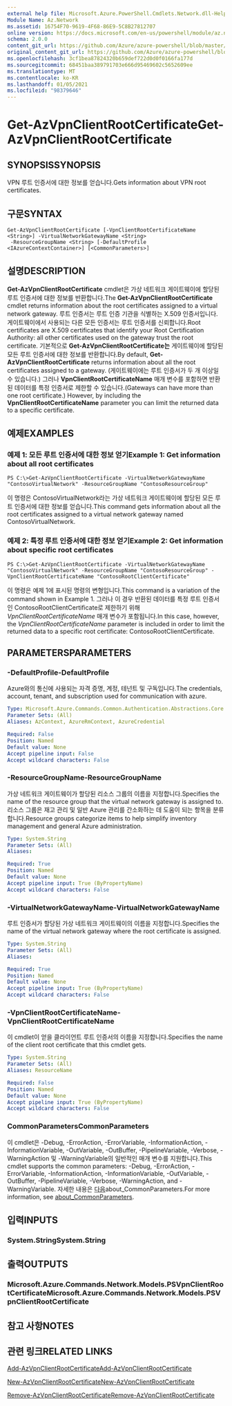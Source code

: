 ```yaml
---
external help file: Microsoft.Azure.PowerShell.Cmdlets.Network.dll-Help.xml
Module Name: Az.Network
ms.assetid: 16754F70-9619-4F68-86E9-5C8B27812707
online version: https://docs.microsoft.com/en-us/powershell/module/az.network/get-azvpnclientrootcertificate
schema: 2.0.0
content_git_url: https://github.com/Azure/azure-powershell/blob/master/src/Network/Network/help/Get-AzVpnClientRootCertificate.md
original_content_git_url: https://github.com/Azure/azure-powershell/blob/master/src/Network/Network/help/Get-AzVpnClientRootCertificate.md
ms.openlocfilehash: 3cf1bea87824320b659def722d0d0f0166fa177d
ms.sourcegitcommit: 68451baa389791703e666d95469602c5652609ee
ms.translationtype: MT
ms.contentlocale: ko-KR
ms.lasthandoff: 01/05/2021
ms.locfileid: "98379646"
---
```

# <span data-ttu-id="bb777-101">Get-AzVpnClientRootCertificate</span><span class="sxs-lookup"><span data-stu-id="bb777-101">Get-AzVpnClientRootCertificate</span></span>

## <span data-ttu-id="bb777-102">SYNOPSIS</span><span class="sxs-lookup"><span data-stu-id="bb777-102">SYNOPSIS</span></span>
<span data-ttu-id="bb777-103">VPN 루트 인증서에 대한 정보를 얻습니다.</span><span class="sxs-lookup"><span data-stu-id="bb777-103">Gets information about VPN root certificates.</span></span>

## <span data-ttu-id="bb777-104">구문</span><span class="sxs-lookup"><span data-stu-id="bb777-104">SYNTAX</span></span>

```
Get-AzVpnClientRootCertificate [-VpnClientRootCertificateName <String>] -VirtualNetworkGatewayName <String>
 -ResourceGroupName <String> [-DefaultProfile <IAzureContextContainer>] [<CommonParameters>]
```

## <span data-ttu-id="bb777-105">설명</span><span class="sxs-lookup"><span data-stu-id="bb777-105">DESCRIPTION</span></span>
<span data-ttu-id="bb777-106">**Get-AzVpnClientRootCertificate** cmdlet은 가상 네트워크 게이트웨이에 할당된 루트 인증서에 대한 정보를 반환합니다.</span><span class="sxs-lookup"><span data-stu-id="bb777-106">The **Get-AzVpnClientRootCertificate** cmdlet returns information about the root certificates assigned to a virtual network gateway.</span></span>
<span data-ttu-id="bb777-107">루트 인증서는 루트 인증 기관을 식별하는 X.509 인증서입니다. 게이트웨이에서 사용되는 다른 모든 인증서는 루트 인증서를 신뢰합니다.</span><span class="sxs-lookup"><span data-stu-id="bb777-107">Root certificates are X.509 certificates that identify your Root Certification Authority: all other certificates used on the gateway trust the root certificate.</span></span>
<span data-ttu-id="bb777-108">기본적으로 **Get-AzVpnClientRootCertificate는** 게이트웨이에 할당된 모든 루트 인증서에 대한 정보를 반환합니다.</span><span class="sxs-lookup"><span data-stu-id="bb777-108">By default, **Get-AzVpnClientRootCertificate** returns information about all the root certificates assigned to a gateway.</span></span>
<span data-ttu-id="bb777-109">(게이트웨이에는 루트 인증서가 두 개 이상일 수 있습니다.) 그러나 **VpnClientRootCertificateName** 매개 변수를 포함하면 반환된 데이터를 특정 인증서로 제한할 수 있습니다.</span><span class="sxs-lookup"><span data-stu-id="bb777-109">(Gateways can have more than one root certificate.) However, by including the **VpnClientRootCertificateName** parameter you can limit the returned data to a specific certificate.</span></span>

## <span data-ttu-id="bb777-110">예제</span><span class="sxs-lookup"><span data-stu-id="bb777-110">EXAMPLES</span></span>

### <span data-ttu-id="bb777-111">예제 1: 모든 루트 인증서에 대한 정보 얻기</span><span class="sxs-lookup"><span data-stu-id="bb777-111">Example 1: Get information about all root certificates</span></span>
```
PS C:\>Get-AzVpnClientRootCertificate -VirtualNetworkGatewayName "ContosoVirtualNetwork" -ResourceGroupName "ContosoResourceGroup"
```

<span data-ttu-id="bb777-112">이 명령은 ContosoVirtualNetwork라는 가상 네트워크 게이트웨이에 할당된 모든 루트 인증서에 대한 정보를 얻습니다.</span><span class="sxs-lookup"><span data-stu-id="bb777-112">This command gets information about all the root certificates assigned to a virtual network gateway named ContosoVirtualNetwork.</span></span>

### <span data-ttu-id="bb777-113">예제 2: 특정 루트 인증서에 대한 정보 얻기</span><span class="sxs-lookup"><span data-stu-id="bb777-113">Example 2: Get information about specific root certificates</span></span>
```
PS C:\>Get-AzVpnClientRootCertificate -VirtualNetworkGatewayName "ContosoVirtualNetwork" -ResourceGroupName "ContosoResourceGroup" -VpnClientRootCertificateName "ContosoRootClientCertificate"
```

<span data-ttu-id="bb777-114">이 명령은 예제 1에 표시된 명령의 변형입니다.</span><span class="sxs-lookup"><span data-stu-id="bb777-114">This command is a variation of the command shown in Example 1.</span></span>
<span data-ttu-id="bb777-115">그러나 이 경우 반환된 데이터를 특정 루트 인증서인 ContosoRootClientCertificate로 제한하기 위해 *VpnClientRootCertificateName* 매개 변수가 포함됩니다.</span><span class="sxs-lookup"><span data-stu-id="bb777-115">In this case, however, the *VpnClientRootCertificateName* parameter is included in order to limit the returned data to a specific root certificate: ContosoRootClientCertificate.</span></span>

## <span data-ttu-id="bb777-116">PARAMETERS</span><span class="sxs-lookup"><span data-stu-id="bb777-116">PARAMETERS</span></span>

### <span data-ttu-id="bb777-117">-DefaultProfile</span><span class="sxs-lookup"><span data-stu-id="bb777-117">-DefaultProfile</span></span>
<span data-ttu-id="bb777-118">Azure와의 통신에 사용되는 자격 증명, 계정, 테넌트 및 구독입니다.</span><span class="sxs-lookup"><span data-stu-id="bb777-118">The credentials, account, tenant, and subscription used for communication with azure.</span></span>

```yaml
Type: Microsoft.Azure.Commands.Common.Authentication.Abstractions.Core.IAzureContextContainer
Parameter Sets: (All)
Aliases: AzContext, AzureRmContext, AzureCredential

Required: False
Position: Named
Default value: None
Accept pipeline input: False
Accept wildcard characters: False
```

### <span data-ttu-id="bb777-119">-ResourceGroupName</span><span class="sxs-lookup"><span data-stu-id="bb777-119">-ResourceGroupName</span></span>
<span data-ttu-id="bb777-120">가상 네트워크 게이트웨이가 할당된 리소스 그룹의 이름을 지정합니다.</span><span class="sxs-lookup"><span data-stu-id="bb777-120">Specifies the name of the resource group that the virtual network gateway is assigned to.</span></span>
<span data-ttu-id="bb777-121">리소스 그룹은 재고 관리 및 일반 Azure 관리를 간소화하는 데 도움이 되는 항목을 분류합니다.</span><span class="sxs-lookup"><span data-stu-id="bb777-121">Resource groups categorize items to help simplify inventory management and general Azure administration.</span></span>

```yaml
Type: System.String
Parameter Sets: (All)
Aliases:

Required: True
Position: Named
Default value: None
Accept pipeline input: True (ByPropertyName)
Accept wildcard characters: False
```

### <span data-ttu-id="bb777-122">-VirtualNetworkGatewayName</span><span class="sxs-lookup"><span data-stu-id="bb777-122">-VirtualNetworkGatewayName</span></span>
<span data-ttu-id="bb777-123">루트 인증서가 할당된 가상 네트워크 게이트웨이의 이름을 지정합니다.</span><span class="sxs-lookup"><span data-stu-id="bb777-123">Specifies the name of the virtual network gateway where the root certificate is assigned.</span></span>

```yaml
Type: System.String
Parameter Sets: (All)
Aliases:

Required: True
Position: Named
Default value: None
Accept pipeline input: True (ByPropertyName)
Accept wildcard characters: False
```

### <span data-ttu-id="bb777-124">-VpnClientRootCertificateName</span><span class="sxs-lookup"><span data-stu-id="bb777-124">-VpnClientRootCertificateName</span></span>
<span data-ttu-id="bb777-125">이 cmdlet이 얻을 클라이언트 루트 인증서의 이름을 지정합니다.</span><span class="sxs-lookup"><span data-stu-id="bb777-125">Specifies the name of the client root certificate that this cmdlet gets.</span></span>

```yaml
Type: System.String
Parameter Sets: (All)
Aliases: ResourceName

Required: False
Position: Named
Default value: None
Accept pipeline input: True (ByPropertyName)
Accept wildcard characters: False
```

### <span data-ttu-id="bb777-126">CommonParameters</span><span class="sxs-lookup"><span data-stu-id="bb777-126">CommonParameters</span></span>
<span data-ttu-id="bb777-127">이 cmdlet은 -Debug, -ErrorAction, -ErrorVariable, -InformationAction, -InformationVariable, -OutVariable, -OutBuffer, -PipelineVariable, -Verbose, -WarningAction 및 -WarningVariable의 일반적인 매개 변수를 지원합니다.</span><span class="sxs-lookup"><span data-stu-id="bb777-127">This cmdlet supports the common parameters: -Debug, -ErrorAction, -ErrorVariable, -InformationAction, -InformationVariable, -OutVariable, -OutBuffer, -PipelineVariable, -Verbose, -WarningAction, and -WarningVariable.</span></span> <span data-ttu-id="bb777-128">자세한 내용은 [다음](http://go.microsoft.com/fwlink/?LinkID=113216)about_CommonParameters.</span><span class="sxs-lookup"><span data-stu-id="bb777-128">For more information, see [about_CommonParameters](http://go.microsoft.com/fwlink/?LinkID=113216).</span></span>

## <span data-ttu-id="bb777-129">입력</span><span class="sxs-lookup"><span data-stu-id="bb777-129">INPUTS</span></span>

### <span data-ttu-id="bb777-130">System.String</span><span class="sxs-lookup"><span data-stu-id="bb777-130">System.String</span></span>

## <span data-ttu-id="bb777-131">출력</span><span class="sxs-lookup"><span data-stu-id="bb777-131">OUTPUTS</span></span>

### <span data-ttu-id="bb777-132">Microsoft.Azure.Commands.Network.Models.PSVpnClientRootCertificate</span><span class="sxs-lookup"><span data-stu-id="bb777-132">Microsoft.Azure.Commands.Network.Models.PSVpnClientRootCertificate</span></span>

## <span data-ttu-id="bb777-133">참고 사항</span><span class="sxs-lookup"><span data-stu-id="bb777-133">NOTES</span></span>

## <span data-ttu-id="bb777-134">관련 링크</span><span class="sxs-lookup"><span data-stu-id="bb777-134">RELATED LINKS</span></span>

[<span data-ttu-id="bb777-135">Add-AzVpnClientRootCertificate</span><span class="sxs-lookup"><span data-stu-id="bb777-135">Add-AzVpnClientRootCertificate</span></span>](./Add-AzVpnClientRootCertificate.md)

[<span data-ttu-id="bb777-136">New-AzVpnClientRootCertificate</span><span class="sxs-lookup"><span data-stu-id="bb777-136">New-AzVpnClientRootCertificate</span></span>](./New-AzVpnClientRootCertificate.md)

[<span data-ttu-id="bb777-137">Remove-AzVpnClientRootCertificate</span><span class="sxs-lookup"><span data-stu-id="bb777-137">Remove-AzVpnClientRootCertificate</span></span>](./Remove-AzVpnClientRootCertificate.md)


